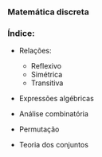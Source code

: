 ### Matemática discreta

### Índice:

- Relações: 
  - Reflexivo
  - Simétrica
  - Transitiva

- Expressões algébricas
- Análise combinatória
- Permutação
- Teoria dos conjuntos

